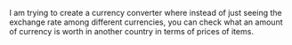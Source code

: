 I am trying to create a currency converter where instead of just seeing the exchange rate among different currencies,
you can check what an amount of currency is worth in another country in terms  of prices of items.